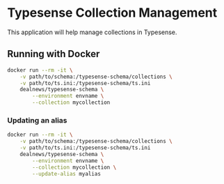 # Typesense Collection Management

This application will help manage collections in Typesense.

## Running with Docker

```sh
docker run --rm -it \
    -v path/to/schema:/typesense-schema/collections \
    -v path/to/ts.ini:/typesense-schema/ts.ini
    dealnews/typesense-schema \
        --environment envname \
        --collection mycollection
```

### Updating an alias

```sh
docker run --rm -it \
    -v path/to/schema:/typesense-schema/collections \
    -v path/to/ts.ini:/typesense-schema/ts.ini
    dealnews/typesense-schema \
        --environment envname \
        --collection mycollection \
        --update-alias myalias
```
